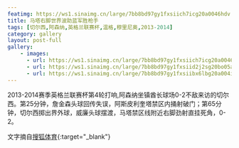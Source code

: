 ```yaml
---
featimg: https://ws1.sinaimg.cn/large/7bb8bd97gy1fxsiich7icg20a0046hdv.gif
title: 马塔右脚世界波助蓝军胜枪手
tags: [切尔西,阿森纳,英格兰联赛杯,温格,穆里尼奥,2013-2014]
category: gallery
layout: post-full
gallery:
    - images:
      - url: https://ws1.sinaimg.cn/large/7bb8bd97gy1fxsiich7icg20a0046hdv.gif
      - url: https://ws1.sinaimg.cn/large/7bb8bd97gy1fxsiid2j2sg20bo05au0y.gif
      - url: https://ws1.sinaimg.cn/large/7bb8bd97gy1fxsiibx6lbg20a004iu0z.gif
---
```


2013-2014赛季英格兰联赛杯第4轮打响,阿森纳坐镇酋长球场0-2不敌来访的切尔西。第25分钟，詹金森头球回传失误，阿斯皮利奎塔禁区内捅射破门；第65分钟，切尔西掷出界外球，威廉头球摆渡，马塔禁区线附近右脚劲射直挂死角，0-2。

文字摘自[搜狐体育](http://sports.sohu.com/20131030/n389189600.shtml){:target="_blank"}